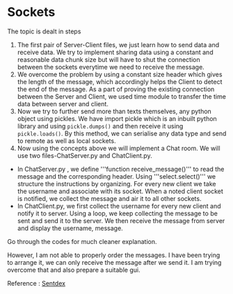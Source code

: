 # Sockets
The topic is dealt in steps
1. The first pair of Server-Client files, we just learn how to send data and receive data. We try to implement sharing data using a constant and reasonable data chunk size but will have to shut the connection between the sockets everytime we need to receive the message.
2. We overcome the problem by using a constant size header which gives the length of the message, which accordingly helps the Client to detect the end of the message. As a part of proving the existing connection between the Server and Client, we used time module to transfer the time data between server and client.
3. Now we try to further send more than texts themselves, any python object using pickles. We have import pickle which is an inbuilt python library and using ```pickle.dumps()``` and then receive it using ```pickle.loads()```.
By this method, we can serialise any data type and send to remote as well as local sockets.
4. Now using the concepts above we will implement a Chat room. We will use two files-ChatServer.py and ChatClient.py.
  * In ChatServer.py , we define '''function receive_message()''' to read the message and the corresponding header. Using '''select.select()''' we structure the instructions by organizing. For every new client we take the username and associate with its socket. When a noted client socket is notified, we collect the message and air it to all other sockets. 
  * In ChatClient.py, we first collect the username for every new client and notify it to server. Using a loop, we keep collecting the message to be sent and send it to the server. We then receive the message from server and display the username, message. 
 
 Go through the codes for much cleaner explanation.
 
However, I am not able to properly order the messages. I have been trying to arrange it, we can only receive the message after we send it. I am trying overcome that and also prepare a suitable gui.

Reference : [Sentdex](https://pythonprogramming.net/sockets-tutorial-python-3/)<br>
